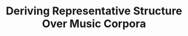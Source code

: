 ---
title: "Deriving Representative Structure Over Music Corpora"
duration: "2024.01-2024.08"
excerpt: "I introduced a unified, hierarchical meta-representation of sequence data structure called the structural temporal graph (STG), a k-partite directed acyclic graph, and applied it to symbolic music. Then, I used simulated annealing to develop a measure of structural distance between two music pieces rooted in graph isomorphism. Finally, I combined the formal guarantees of SMT solvers with nested simulated annealing over structural distances to frame and solve the dually NP-hard combinatorial optimization problem of music structure summarization."
collection: projects
paper: https://hal.science/hal-04722377
code: https://github.com/ilanashapiro/constraints_project
image: stg.png
---
